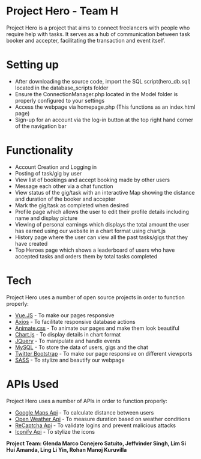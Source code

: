 # Project Hero - Team H

Project Hero is a project that aims to connect freelancers with people who require help with tasks. It serves as a hub of communication between task booker and accepter, facilitating the transaction and event itself.


#  Setting up

  - After downloading the source code, import the SQL script(hero_db.sql) located in the database_scripts folder
  - Ensure the ConnectionManager.php located in the Model folder is properly configured to your settings
  - Access the webpage via homepage.php (This functions as an index.html page)
  - Sign-up for an account via the log-in button at the top right hand corner of the navigation bar

# Functionality
  - Account Creation and Logging in
  - Posting of task/gig by user
  - View list of bookings and accept booking made by other users
  - Message each other via a chat function
  - View status of the gig/task with an interactive Map showing the distance and duration of the booker and accepter
  - Mark the gig/task as completed when desired
  - Profile page which allows the user to edit their profile details including name and display picture
  - Viewing of personal earnings which displays the total amount the user has earned using our website in a chart format using chart.js
  - History page where the user can view all the past tasks/gigs that they have created
  - Top Heroes page which shows a leaderboard of users who have accepted tasks and orders them by total tasks completed

# Tech

Project Hero uses a number of open source projects in order to function properly:

* [Vue.JS] - To make our pages responsive
* [Axios] - To facilitate responsive database actions
* [Animate.css] - To animate our pages and make them look beautiful
* [Chart.js] - To display details in chart format
* [JQuery] - To manipulate and handle events
* [MySQL] - To store the data of users, gigs and the chat
* [Twitter Bootstrap] - To make our page responsive on different viewports
* [SASS] - To stylize and beautify our webpage

# APIs Used

Project Hero uses a number of APIs in order to function properly:
* [Google Maps Api] - To calculate distance between users
* [Open Weather Api] - To measure duration based on weather conditions
* [ReCaptcha Api] - To validate logins and prevent malicious attacks
* [Iconify Api] - To stylize the icons

**Project Team: Glenda Marco Conejero Satuito, Jeffvinder Singh, Lim Si Hui Amanda, Ling Li Yin, Rohan Manoj Kuruvilla**

   [Home]: <https://github.com/JeffS97/WAD-2-Project>
   [Twitter Bootstrap]: <http://twitter.github.com/bootstrap/>
   [jQuery]: <http://jquery.com>
   [Vue.js]: <https://vuejs.org/>
   [Axios]:<https://www.axios.com/>
   [Animate.css]: <https://animate.style/>
   [Chart.js]: <https://www.chartjs.org/>
   [MySQL]: <https://www.mysql.com/>
   [SASS]: <https://sass-lang.com/>
   
   [Google Maps Api]: <https://developers.google.com/maps/documentation>
   [Open Weather Api]: <https://openweathermap.org/api>
   [ReCaptcha Api]: <https://www.google.com/recaptcha/api.js>
   [Iconify Api]: <https://docs.iconify.design/sources/api/hosting.html>
   

   
